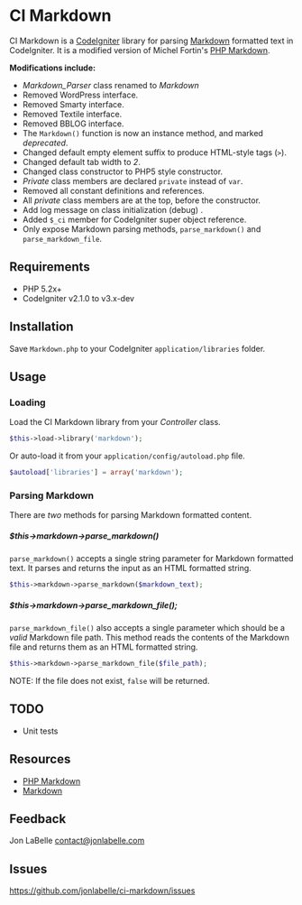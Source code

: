 CI Markdown
===========

CI Markdown is a [CodeIgniter](http://codeigniter.com) library for parsing [Markdown](http://wikipedia.org/wiki/Markdown) formatted text in CodeIgniter. It is a modified version of Michel Fortin's [PHP Markdown](http://michelf.ca/projects/php-markdown/).

**Modifications include:**

- *Markdown_Parser* class renamed to *Markdown*
- Removed WordPress interface.
- Removed Smarty interface.
- Removed Textile interface.
- Removed BBLOG interface.
- The `Markdown()` function is now an instance method, and marked *deprecated*.
- Changed default empty element suffix to produce HTML-style tags (`>`).
- Changed default tab width to *2*.
- Changed class constructor to PHP5 style constructor.
- *Private* class members are declared `private` instead of `var`.
- Removed all constant definitions and references.
- All *private* class members are at the top, before the constructor.
- Add log message on class initialization (debug) .
- Added `$_ci` member for CodeIgniter super object reference.
- Only expose Markdown parsing methods, `parse_markdown()` and `parse_markdown_file`.

Requirements
------------

- PHP 5.2x+
- CodeIgniter v2.1.0 to v3.x-dev

Installation
------------

Save `Markdown.php` to your CodeIgniter `application/libraries` folder.

Usage
-----

### Loading

Load the CI Markdown library from your *Controller* class.

```php
$this->load->library('markdown');
```

Or auto-load it from your `application/config/autoload.php` file.

```php
$autoload['libraries'] = array('markdown');
```

### Parsing Markdown

There are <em>two</em> methods for parsing Markdown formatted content.

##### $this->markdown->parse_markdown()

`parse_markdown()` accepts a single string parameter for Markdown formatted text. It parses and returns the input as an HTML formatted string.

```php
$this->markdown->parse_markdown($markdown_text);
```

##### $this->markdown->parse_markdown_file();

`parse_markdown_file()` also accepts a single parameter which should be a <em>valid</em> Markdown file path. This method reads the contents of the Markdown file and returns them as an HTML formatted string.

```php
$this->markdown->parse_markdown_file($file_path);
```

NOTE: If the file does not exist, `false` will be returned.

TODO
----

- Unit tests

Resources
---------

* [PHP Markdown](http://michelf.ca/projects/php-markdown/)
* [Markdown](http://daringfireball.net/projects/markdown/)

Feedback
--------

Jon LaBelle
<contact@jonlabelle.com>

Issues
------
<https://github.com/jonlabelle/ci-markdown/issues>